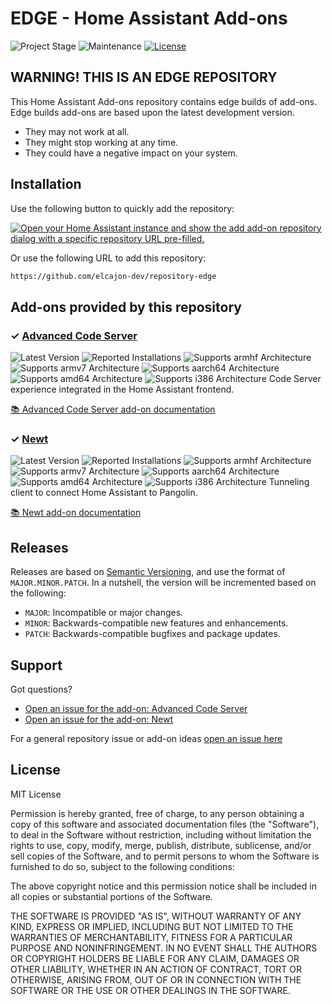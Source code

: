 # EDGE - Home Assistant Add-ons

![Project Stage][project-stage-shield]
![Maintenance][maintenance-shield]
[![License][license-shield]](LICENSE.md)


## WARNING! THIS IS AN EDGE REPOSITORY

This Home Assistant Add-ons repository contains edge builds of add-ons. Edge
builds add-ons are based upon the latest development version.

- They may not work at all.
- They might stop working at any time.
- They could have a negative impact on your system.

## Installation

Use the following button to quickly add the repository:

[![Open your Home Assistant instance and show the add add-on repository dialog with a specific repository URL pre-filled.](https://my.home-assistant.io/badges/supervisor_add_addon_repository.svg)](https://my.home-assistant.io/redirect/supervisor_add_addon_repository/?repository_url=https%3A%2F%2Fgithub.com%2Felcajon%2Frepository-edge)

Or use the following URL to add this repository:

```txt
https://github.com/elcajon-dev/repository-edge
```

## Add-ons provided by this repository

### &#10003; [Advanced Code Server][addon-code-server]

![Latest Version][code-server-version-shield]
![Reported Installations][code-server-installations-shield-edge]
![Supports armhf Architecture][code-server-armhf-shield]
![Supports armv7 Architecture][code-server-armv7-shield]
![Supports aarch64 Architecture][code-server-aarch64-shield]
![Supports amd64 Architecture][code-server-amd64-shield]
![Supports i386 Architecture][code-server-i386-shield]
Code Server experience integrated in the Home Assistant frontend.

[:books: Advanced Code Server add-on documentation][addon-doc-code-server]

### &#10003; [Newt][addon-newt]

![Latest Version][newt-version-shield]
![Reported Installations][newt-installations-shield-edge]
![Supports armhf Architecture][newt-armhf-shield]
![Supports armv7 Architecture][newt-armv7-shield]
![Supports aarch64 Architecture][newt-aarch64-shield]
![Supports amd64 Architecture][newt-amd64-shield]
![Supports i386 Architecture][newt-i386-shield]
Tunneling client to connect Home Assistant to Pangolin.

[:books: Newt add-on documentation][addon-doc-newt]

## Releases

Releases are based on [Semantic Versioning][semver], and use the format
of ``MAJOR.MINOR.PATCH``. In a nutshell, the version will be incremented
based on the following:

- ``MAJOR``: Incompatible or major changes.
- ``MINOR``: Backwards-compatible new features and enhancements.
- ``PATCH``: Backwards-compatible bugfixes and package updates.

## Support

Got questions?

- [Open an issue for the add-on: Advanced Code Server][code-server-issue]
- [Open an issue for the add-on: Newt][newt-issue]

For a general repository issue or add-on ideas [open an issue here][issue]

## License

MIT License

Permission is hereby granted, free of charge, to any person obtaining a copy
of this software and associated documentation files (the "Software"), to deal
in the Software without restriction, including without limitation the rights
to use, copy, modify, merge, publish, distribute, sublicense, and/or sell
copies of the Software, and to permit persons to whom the Software is
furnished to do so, subject to the following conditions:

The above copyright notice and this permission notice shall be included in all
copies or substantial portions of the Software.

THE SOFTWARE IS PROVIDED "AS IS", WITHOUT WARRANTY OF ANY KIND, EXPRESS OR
IMPLIED, INCLUDING BUT NOT LIMITED TO THE WARRANTIES OF MERCHANTABILITY,
FITNESS FOR A PARTICULAR PURPOSE AND NONINFRINGEMENT. IN NO EVENT SHALL THE
AUTHORS OR COPYRIGHT HOLDERS BE LIABLE FOR ANY CLAIM, DAMAGES OR OTHER
LIABILITY, WHETHER IN AN ACTION OF CONTRACT, TORT OR OTHERWISE, ARISING FROM,
OUT OF OR IN CONNECTION WITH THE SOFTWARE OR THE USE OR OTHER DEALINGS IN THE
SOFTWARE.

[addon-code-server]: https://github.com/elcajon-dev/addon-code-server/tree/8198468
[addon-doc-code-server]: https://github.com/elcajon-dev/addon-code-server/blob/8198468/README.md
[code-server-issue]: https://github.com/elcajon-dev/addon-code-server/issues
[code-server-version-shield]: https://img.shields.io/badge/version-8198468-blue.svg
[code-server-installations-shield-edge]: https://img.shields.io/badge/dynamic/json?url=https%3A%2F%2Fanalytics.home-assistant.io%2Faddons.json&query=%24%5B%22dca9deef_code-server%22%5D.total&label=Reported%20Installations&link=https%3A%2F%2Fanalytics.home-assistant.io/add-ons
[code-server-aarch64-shield]: https://img.shields.io/badge/aarch64-no-red.svg
[code-server-amd64-shield]: https://img.shields.io/badge/amd64-yes-green.svg
[code-server-armhf-shield]: https://img.shields.io/badge/armhf-no-red.svg
[code-server-armv7-shield]: https://img.shields.io/badge/armv7-no-red.svg
[code-server-i386-shield]: https://img.shields.io/badge/i386-no-red.svg
[addon-newt]: https://github.com/elcajon-dev/addon-newt/tree/19ca8c9
[addon-doc-newt]: https://github.com/elcajon-dev/addon-newt/blob/19ca8c9/README.md
[newt-issue]: https://github.com/elcajon-dev/addon-newt/issues
[newt-version-shield]: https://img.shields.io/badge/version-19ca8c9-blue.svg
[newt-installations-shield-edge]: https://img.shields.io/badge/dynamic/json?url=https%3A%2F%2Fanalytics.home-assistant.io%2Faddons.json&query=%24%5B%22dca9deef_newt%22%5D.total&label=Reported%20Installations&link=https%3A%2F%2Fanalytics.home-assistant.io/add-ons
[newt-aarch64-shield]: https://img.shields.io/badge/aarch64-yes-green.svg
[newt-amd64-shield]: https://img.shields.io/badge/amd64-yes-green.svg
[newt-armhf-shield]: https://img.shields.io/badge/armhf-no-red.svg
[newt-armv7-shield]: https://img.shields.io/badge/armv7-yes-green.svg
[newt-i386-shield]: https://img.shields.io/badge/i386-no-red.svg
[issue]: https://github.com/elcajon-dev/repository-edge/issues
[license-shield]: https://img.shields.io/github/license/elcajon-dev/repository-edge.svg
[maintenance-shield]: https://img.shields.io/maintenance/yes/2025.svg
[project-stage-shield]: https://img.shields.io/badge/project%20stage-experimental-yellow.svg
[semver]: http://semver.org/spec/v2.0.0.html